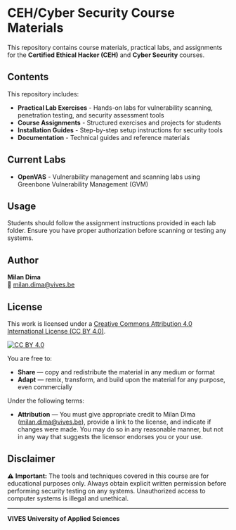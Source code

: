 # CEH/Cyber Security Course Materials

This repository contains course materials, practical labs, and assignments for the **Certified Ethical Hacker (CEH)** and **Cyber Security** courses.

## Contents

This repository includes:

- **Practical Lab Exercises** - Hands-on labs for vulnerability scanning, penetration testing, and security assessment tools
- **Course Assignments** - Structured exercises and projects for students
- **Installation Guides** - Step-by-step setup instructions for security tools
- **Documentation** - Technical guides and reference materials

## Current Labs

- **OpenVAS** - Vulnerability management and scanning labs using Greenbone Vulnerability Management (GVM)

## Usage

Students should follow the assignment instructions provided in each lab folder. Ensure you have proper authorization before scanning or testing any systems.

## Author

**Milan Dima**  
📧 milan.dima@vives.be

## License

This work is licensed under a [Creative Commons Attribution 4.0 International License (CC BY 4.0)](https://creativecommons.org/licenses/by/4.0/).

[![CC BY 4.0](https://i.creativecommons.org/l/by/4.0/88x31.png)](https://creativecommons.org/licenses/by/4.0/)

You are free to:
- **Share** — copy and redistribute the material in any medium or format
- **Adapt** — remix, transform, and build upon the material for any purpose, even commercially

Under the following terms:
- **Attribution** — You must give appropriate credit to Milan Dima (milan.dima@vives.be), provide a link to the license, and indicate if changes were made. You may do so in any reasonable manner, but not in any way that suggests the licensor endorses you or your use.

## Disclaimer

⚠️ **Important:** The tools and techniques covered in this course are for educational purposes only. Always obtain explicit written permission before performing security testing on any systems. Unauthorized access to computer systems is illegal and unethical.

---

**VIVES University of Applied Sciences**
